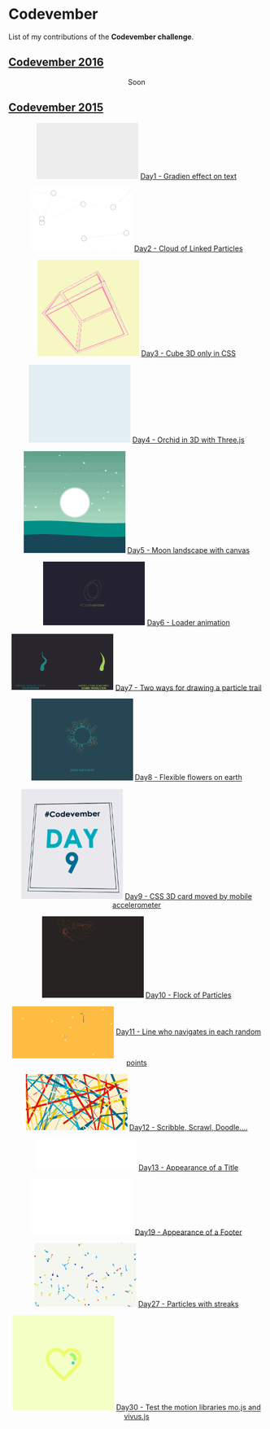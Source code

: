 # Codevember

List of my contributions of the **Codevember challenge**.

## [Codevember 2016](http://codevember.xyz/)

<p align="center">
  Soon
</p>

## [Codevember 2015](http://codevember2015.tumblr.com/)

<p align="center">
  <img alt="codevember01" src="https://github.com/Jeremboo/codevember/blob/master/2015/00_gifs/codevember01.gif?raw=true" width="200">
  <a href="http://codepen.io/Jeremboo/full/rOKgzj">
    Day1 - Gradien effect on text
  </a>
</p>

<p align="center">
  <img alt="codevember02" src="https://github.com/Jeremboo/codevember/blob/master/2015/00_gifs/codevember02.gif?raw=true" width="200">
  <a href="http://codepen.io/Jeremboo/full/AKeLF">
    Day2 - Cloud of Linked Particles
  </a>
</p>

<p align="center">
  <img alt="codevember03" src="https://github.com/Jeremboo/codevember/blob/master/2015/00_gifs/codevember03.gif?raw=true" width="200">
  <a href="http://codepen.io/Jeremboo/full/wKxzzP">
    Day3 - Cube 3D only in CSS
  </a>
</p>

<p align="center">
  <img alt="codevember04" src="https://github.com/Jeremboo/codevember/blob/master/2015/00_gifs/codevember04.gif?raw=true" width="200">
  <a href="http://codepen.io/Jeremboo/full/GpXpPJ">
    Day4 - Orchid in 3D with Three.js
  </a>
</p>

<p align="center">
  <img alt="codevember05" src="https://github.com/Jeremboo/codevember/blob/master/2015/00_gifs/codevember05.gif?raw=true" width="200">
  <a href="http://codepen.io/Jeremboo/full/WQKzeQ">
    Day5 - Moon landscape with canvas
  </a>
</p>

<p align="center">
  <img alt="codevember06" src="https://github.com/Jeremboo/codevember/blob/master/2015/00_gifs/codevember06.gif?raw=true" width="200">
  <a href="http://codepen.io/Jeremboo/full/pjOKVz">
    Day6 - Loader animation
  </a>
</p>

<p align="center">
  <img alt="codevember07" src="https://github.com/Jeremboo/codevember/blob/master/2015/00_gifs/codevember07.gif?raw=true" width="200">
  <a href="http://codepen.io/Jeremboo/full/XmxNXv">
    Day7 - Two ways for drawing a particle trail
  </a>
</p>

<p align="center">
  <img alt="codevember08" src="https://github.com/Jeremboo/codevember/blob/master/2015/00_gifs/codevember08.gif?raw=true" width="200">
  <a href="http://codepen.io/Jeremboo/full/KdGaLW">
    Day8 - Flexible flowers on earth
  </a>
</p>

<p align="center">
  <img alt="codevember09" src="https://github.com/Jeremboo/codevember/blob/master/2015/00_gifs/codevember09.gif?raw=true" width="200">
  <a href="http://codepen.io/Jeremboo/full/OyBaLa">
    Day9 - CSS 3D card moved by mobile accelerometer
  </a>
</p>

<p align="center">
  <img alt="codevember10" src="https://github.com/Jeremboo/codevember/blob/master/2015/00_gifs/codevember10.gif?raw=true" width="200">
  <a href="http://codepen.io/Jeremboo/full/lFHvL">
    Day10 - Flock of Particles
  </a>
</p>

<p align="center">
  <img alt="codevember11" src="https://github.com/Jeremboo/codevember/blob/master/2015/00_gifs/codevember11.gif?raw=true" width="200" align="center">
  <a href="http://codepen.io/Jeremboo/full/LpXNRp">
    Day11 - Line who navigates in each random points
  </a>
</p>

<p align="center">
  <img alt="codevember12" src="https://github.com/Jeremboo/codevember/blob/master/2015/00_gifs/codevember12.gif?raw=true" width="200">
  <a href="http://codepen.io/Jeremboo/full/LpXNRp">
    Day12 - Scribble, Scrawl, Doodle....
  </a>
</p>

<p align="center">
  <img alt="codevember13" src="https://github.com/Jeremboo/codevember/blob/master/2015/00_gifs/codevember13.gif?raw=true" width="200">
  <a href="http://codepen.io/Jeremboo/full/JYwNRQ">
    Day13 - Appearance of a Title
  </a>
</p>

<p align="center">
  <img alt="codevember19" src="https://github.com/Jeremboo/codevember/blob/master/2015/00_gifs/codevember19.gif?raw=true" width="200">
  <a href="http://codepen.io/Jeremboo/full/XmGJdj">
    Day19 - Appearance of a Footer
  </a>
</p>

<p align="center">
  <img alt="codevember27" src="https://github.com/Jeremboo/codevember/blob/master/2015/00_gifs/codevember27.gif?raw=true" width="200">
  <a href="http://codepen.io/Jeremboo/full/avKJBO">
    Day27 - Particles with streaks
  </a>
</p>

<p align="center">
  <img alt="codevember30" src="https://github.com/Jeremboo/codevember/blob/master/2015/00_gifs/codevember30.gif?raw=true" width="200">
  <a href="http://codepen.io/Jeremboo/full/RWddjK">
    Day30 - Test the motion libraries mo.js and vivus.js
  </a>
</p>
